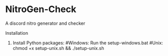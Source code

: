 # NitroGen-Check
A discord nitro generator and checker

Installation
  1. Install Python packages:
      #Windows:
      Run the setup-windows.bat
      #Unix:
      chmod +x setup-unix.sh && ./setup-unix.sh
